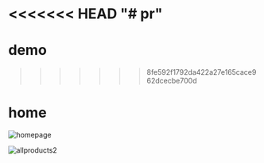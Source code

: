 <<<<<<< HEAD
"# pr" 
=======
# demo
>>>>>>> 8fe592f1792da422a27e165cace962dcecbe700d
# home
![homepage](https://github.com/pakkiankita/demo/assets/138752324/7846e73e-ba99-4478-8b44-26613621bbb8)


![allproducts2](https://github.com/pakkiankita/demo/assets/138752324/775cc233-2b5e-4a20-8bff-5dc6956e19a4)
